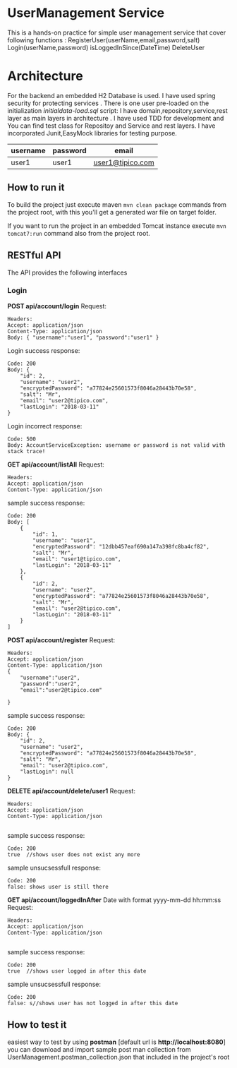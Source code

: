 # UserManagement Service
This is a hands-on practice for simple user management service that cover following functions :
RegisterUser(userName,email,password,salt)
Login(userName,password)
isLoggedInSince(DateTime)
DeleteUser

# Architecture
For the backend an embedded H2 Database is used.
I have used spring security for protecting services .
There is one user pre-loaded on the initialization *initialdata-load.sql* script:
I have domain,repository,service,rest layer as main layers in architecture .
I have used TDD for development and You can find test class for Repositoy and Service and rest layers.
I have incorporated Junit,EasyMock libraries for testing purpose.

username | password | email
---|---|---
user1 | user1 | user1@tipico.com

## How to run it
To build the project just execute maven `mvn clean package` commands from the project root, with this you'll get a generated war file on target folder.

If you want to run the project in an embedded Tomcat instance execute `mvn tomcat7:run` command also from the project root.
## RESTful API

The API provides the following interfaces

### Login
**POST api/account/login**
Request:
```
Headers:
Accept: application/json
Content-Type: application/json
Body: { "username":"user1", "password":"user1" }
```
Login success response:
```
Code: 200
Body: {
    "id": 2,
    "username": "user2",
    "encryptedPassword": "a77824e25601573f8046a28443b70e58",
    "salt": "Mr",
    "email": "user2@tipico.com",
    "lastLogin": "2018-03-11"
}
```
Login incorrect response:
```
Code: 500
Body: AccountServiceException: username or password is not valid with stack trace!
```

**GET api/account/listAll**
Request:
```
Headers:
Accept: application/json
Content-Type: application/json
```
sample success response:
```
Code: 200
Body: [
    {
        "id": 1,
        "username": "user1",
        "encryptedPassword": "12dbb457eaf690a147a398fc8ba4cf82",
        "salt": "Mr",
        "email": "user1@tipico.com",
        "lastLogin": "2018-03-11"
    },
    {
        "id": 2,
        "username": "user2",
        "encryptedPassword": "a77824e25601573f8046a28443b70e58",
        "salt": "Mr",
        "email": "user2@tipico.com",
        "lastLogin": "2018-03-11"
    }
]
```

**POST api/account/register**
Request:
```
Headers:
Accept: application/json
Content-Type: application/json
{
	"username":"user2",
	"password":"user2",
	"email":"user2@tipico.com"

}

```
sample success response:
```
Code: 200
Body: {
    "id": 2,
    "username": "user2",
    "encryptedPassword": "a77824e25601573f8046a28443b70e58",
    "salt": "Mr",
    "email": "user2@tipico.com",
    "lastLogin": null
}
```

**DELETE api/account/delete/user1**
Request:
```
Headers:
Accept: application/json
Content-Type: application/json


```
sample success response:
```
Code: 200
true  //shows user does not exist any more
```
sample unsucsessfull response:
```
Code: 200
false: shows user is still there
```

**GET api/account/loggedInAfter** Date with format yyyy-mm-dd hh:mm:ss
Request:
```
Headers:
Accept: application/json
Content-Type: application/json


```
sample success response:
```
Code: 200
true  //shows user logged in after this date
```
sample unsucsessfull response:
```
Code: 200
false: s//shows user has not logged in after this date
```

## How to test it

easiest way to test by using  **postman**  [default url is **http://localhost:8080**]
you can download and import sample post man collection from UserManagement.postman_collection.json that included in the project's root
